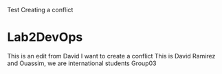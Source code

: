 Test Creating a conflict 

# Lab2DevOps
This is an edit from David 
I want to create a conflict 
 This is David Ramirez and Ouassim, we are international students
 Group03
